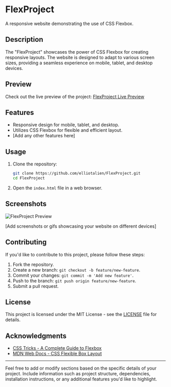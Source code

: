 # FlexProject

A responsive website demonstrating the use of CSS Flexbox.

## Description

The "FlexProject" showcases the power of CSS Flexbox for creating responsive layouts. The website is designed to adapt to various screen sizes, providing a seamless experience on mobile, tablet, and desktop devices.

## Preview

Check out the live preview of the project: [FlexProject Live Preview](https://elliotalien.github.io/FlexProject/)

## Features

- Responsive design for mobile, tablet, and desktop.
- Utilizes CSS Flexbox for flexible and efficient layout.
- [Add any other features here]

## Usage

1. Clone the repository:

    ```bash
    git clone https://github.com/elliotalien/FlexProject.git
    cd FlexProject
    ```

2. Open the `index.html` file in a web browser.

## Screenshots
![FlexProject Preview](https://raw.githubusercontent.com/elliotalien/FlexProject/main/preview/https---elliotalien.github.io-FlexProject---1705057614997.png)

[Add screenshots or gifs showcasing your website on different devices]

## Contributing

If you'd like to contribute to this project, please follow these steps:

1. Fork the repository.
2. Create a new branch: `git checkout -b feature/new-feature`.
3. Commit your changes: `git commit -m 'Add new feature'`.
4. Push to the branch: `git push origin feature/new-feature`.
5. Submit a pull request.

## License

This project is licensed under the MIT License - see the [LICENSE](LICENSE) file for details.

## Acknowledgments

- [CSS Tricks - A Complete Guide to Flexbox](https://css-tricks.com/snippets/css/a-guide-to-flexbox/)
- [MDN Web Docs - CSS Flexible Box Layout](https://developer.mozilla.org/en/docs/Web/CSS/CSS_Flexible_Box_Layout)

---

Feel free to add or modify sections based on the specific details of your project. Include information such as project structure, dependencies, installation instructions, or any additional features you'd like to highlight.
